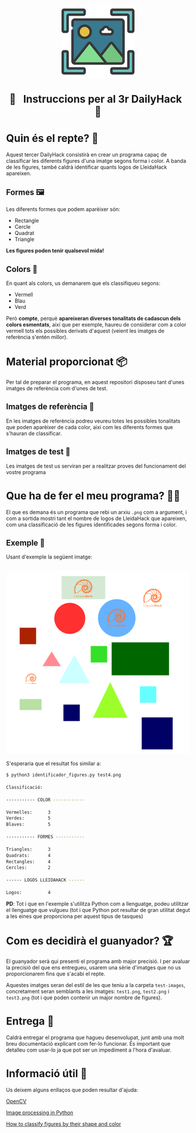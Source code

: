 <h2 align = center> <img align="center" src=".icons/readme-icon.png" height="200px" width="200px"/> </h2>
<h1 align="center">
   📍 &nbsp Instruccions per al 3r DailyHack &nbsp 📍
</h1>

# Quin és el repte? 🤔

Aquest tercer DailyHack consistirà en crear un programa capaç de classificar
les diferents figures d'una imatge segons forma i color. A banda de les figures, també caldrà identificar quants logos de LleidaHack apareixen.

## Formes 🖼

Les diferents formes que podem aparèixer són:

- Rectangle
- Cercle
- Quadrat
- Triangle

__Les figures poden tenir qualsevol mida!__

## Colors 🎨

En quant als colors, us demanarem que els classifiqueu segons:

- Vermell
- Blau
- Verd

Però __compte__, perquè __apareixeran diverses tonalitats de cadascun dels colors esmentats__, així que per exemple, haureu de considerar com a color
vermell tots els possibles derivats d'aquest (veient les imatges de referència s'entén millor).

# Material proporcionat 📦

Per tal de preparar el programa, en aquest repositori disposeu tant d'unes imatges de referència com d'unes de test.

## Imatges de referència 🔎

En les imatges de referència podreu veureu totes les possibles tonalitats que poden aparèixer de cada color, així com les diferents formes que s'hauran de classificar.

## Imatges de test 🧪

Les imatges de test us serviran per a realitzar proves del funcionament del vostre programa

# Que ha de fer el meu programa? 👨‍💻

El que es demana és un programa que rebi un arxiu `.png` com a argument, i com a sortida mostri tant el nombre de logos de LleidaHack que apareixen, com una classificació de les figures identificades segons forma i color.

## Exemple 🐍

Usant d'exemple la següent imatge:

<h2 align = center> <img align="center" src="test-images/test4.png" height="500px" width="500px"/> </h2>


S'esperaria que el resultat fos similar a:

```bash
$ python3 identificador_figures.py test4.png

Classificació:

----------- COLOR ------------

Vermelles:      3
Verdes:         5
Blaves:         5

----------- FORMES -----------

Triangles:      3
Quadrats:       4
Rectangles:     4
Cercles:        2

------ LOGOS LLEIDAHACK ------

Logos:          4


```

__PD__: Tot i que en l'exemple s'utilitza Python com a llenguatge, podeu utilitzar el llenguatge que vulgueu (tot i que Python pot resultar de gran utilitat degut a les eines que proporciona per aquest tipus de tasques)

# Com es decidirà el guanyador? 🏆

El guanyador serà qui presenti el programa amb major precisió. I per avaluar la precisió del que ens entregueu, usarem una sèrie d'imatges que no us proporcionarem fins que s'acabi el repte.

Aquestes imatges seran del estil de les que teniu a la carpeta `test-images`, concretament seran semblants a les imatges: `test1.png`, `test2.png` i `test3.png` (tot i que poden contenir un major nombre de figures).

# Entrega 🚚
Caldrà entregar el programa que hagueu desenvolupat, junt amb una molt breu documentació explicant com fer-lo funcionar. És important que detalleu com usar-lo ja que pot ser un impediment a l'hora d'avaluar.

# Informació útil 🐒
Us deixem alguns enllaços que poden resultar d'ajuda:

[OpenCV](https://opencv.org/)

[Image processing in Python](https://pythongeeks.org/image-processing-in-python/)

[How to classify figures by their shape and color](https://youtu.be/V-_O7nl0Ii0?t=17)
